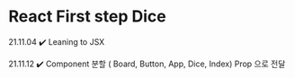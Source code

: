 <h1> React First step Dice </h1>

<p> 21.11.04 ✔️ Leaning to JSX </p>
<p> 21.11.12 ✔️ Component 분할 ( Board, Button, App, Dice, Index) Prop 으로 전달 </p>
